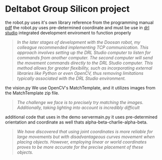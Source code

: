 # Deltabot Group Silicon project

the robot.py uses it's own library reference from the programming manual [pdf](https://manual.doosanrobotics.com/help/programming/latest/publish/en_us/programming-manual-v2-10-3-54692282.html)
the robot.py uses pre-determined coordinate and must be use in [drl studio](https://www.homberger-robotica.com/prodotti/homberger-hub/drl-studio/) integrated development enviroment to function properly 



> _In the later stages of development with the Doosan robot, my colleague recommended implementing TCP communication. This approach involves setting up the DRL Studio computer to listen for commands from another computer. The second computer will send the movement commands directly to the DRL Studio computer. This method allows for greater flexibility, such as incorporating external libraries like Python or even OpenCV, thus removing limitations typically associated with the DRL Studio environment._




the vision.py
We use OpenCV's MatchTemplate, and it utilizes images from the MatchTemplate zip file. 
> _The challenge we face is to precisely try matching the images. Additionally, taking lighting into account is incredibly difficult_

additional code that uses in the demo 
servermain.py it uses pre-determined orientation and coordinate as well thats alpha-beta-charlie-alpha-beta.

> _We have discovered that using joint coordinates is more reliable for large movements but with disadvantageous curves movement when placing objects. However, employing linear or world coordinates proves to be more accurate for the precise placement of these objects._
